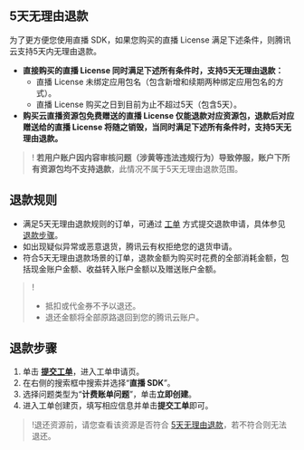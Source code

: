 ## 5天无理由退款[](id:back1)
为了更方便您使用直播 SDK，如果您购买的直播 License 满足下述条件，则腾讯云支持5天内无理由退款。

- **直接购买的直播 License 同时满足下述所有条件时，支持5天无理由退款：**
    - 直播 License 未绑定应用包名（包含新增和续期两种绑定应用包名的方式）。
    - 直播 License 购买之日到目前为止不超过5天（包含5天）。
- **购买云直播资源包免费赠送的直播 License 仅能退款对应资源包，退款后对应赠送给的直播 License 将随之销毁，当同时满足下述所有条件时，支持5天无理由退款。**

>! **若用户账户因内容审核问题（涉黄等违法违规行为）导致停服，账户下所有资源包均不支持退款**，此情况不属于5天无理由退款范围。

[](id:rude)
## 退款规则
- 满足5天无理由退款规则的订单，可通过 [工单](https://console.cloud.tencent.com/workorder/category) 方式提交退款申请，具体参见 [退款步骤](#step)。
- 如出现疑似异常或恶意退货，腾讯云有权拒绝您的退货申请。
- 符合5天无理由退款场景的订单，退款金额为购买时花费的全部消耗金额，包括现金账户金额、收益转入账户金额以及赠送账户金额。

>!
> - 抵扣或代金券不予以退还。
> - 退还金额将全部原路退回到您的腾讯云账户。

[](id:step)
## 退款步骤
1. 单击  [**提交工单**](https://console.cloud.tencent.com/workorder/category)，进入工单申请页。
2. 在右侧的搜索框中搜索并选择“**直播 SDK**”。
3. 选择问题类型为“**计费账单问题**”，单击**立即创建**。
4. 进入工单创建页，填写相应信息并单击**提交工单**即可。

>!退还资源前，请您查看该资源是否符合 [5天无理由退款](#back1)，若不符合则无法退还。
